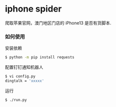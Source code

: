 iphone spider
==============

爬取苹果官网，澳门地区门店的 iPhone13 是否有货脚本.


### 如何使用

安装依赖
```bash
$ python -m pip install requests
```

配置钉钉通知机器人
```bash
$ vi config.py
dingtalk = 'xxxxx'
```

运行
```bash
$ ./run.py
```
